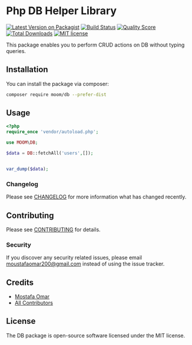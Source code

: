 # Php DB Helper Library

[![Latest Version on Packagist](https://img.shields.io/badge/Version-1.0.0-blue.svg)](https://packagist.org/packages/moom/db)
[![Build Status](https://scrutinizer-ci.com/g/moustafaomar/DB/badges/build.png?b=master)](https://scrutinizer-ci.com/g/moustafaomar/DB/badges/build.png?b=master)
[![Quality Score](https://scrutinizer-ci.com/g/moustafaomar/DB/badges/quality-score.png?b=master)](https://scrutinizer-ci.com/g/moustafaomar/DB)
[![Total Downloads](https://img.shields.io/packagist/dt/moom/db.svg?style=flat-square)](https://packagist.org/packages/moom/db)
[![MIT license](http://img.shields.io/badge/license-MIT-brightgreen.svg)](http://opensource.org/licenses/MIT)

This package enables you to perform CRUD actions on DB without typing queries.

## Installation

You can install the package via composer:

```bash
composer require moom/db --prefer-dist
```

## Usage

``` php
<?php
require_once 'vendor/autoload.php';

use MOOM\DB;

$data = DB::fetchAll('users',[]);


var_dump($data);
```

### Changelog

Please see [CHANGELOG](CHANGELOG.md) for more information what has changed recently.

## Contributing

Please see [CONTRIBUTING](CONTRIBUTING.md) for details.

### Security

If you discover any security related issues, please email moustafaomar200@gmail.com instead of using the issue tracker.

## Credits

- [Mostafa Omar](https://github.com/mo)
- [All Contributors](../../contributors)

## License

The DB package is open-source software licensed under the MIT license.